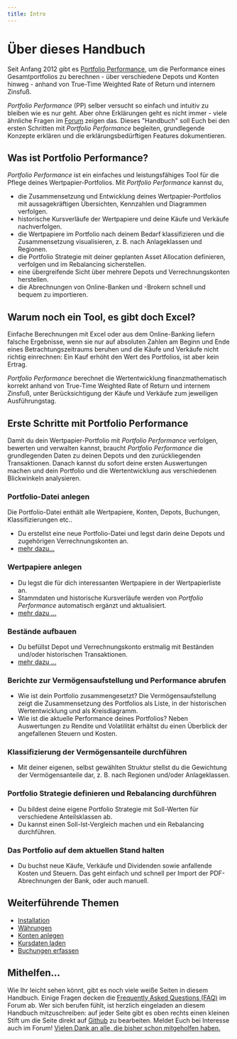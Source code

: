```yaml
---
title: Intro
---
```


# Über dieses Handbuch

Seit Anfang 2012 gibt es [Portfolio Performance](https://portfolio-performance.info), um die Performance eines Gesamtportfolios zu berechnen - über verschiedene Depots und Konten hinweg - anhand von True-Time Weighted Rate of Return und internem Zinsfuß.

*Portfolio Performance* (PP) selber versucht so einfach und intuitiv zu bleiben wie es nur geht. Aber ohne Erklärungen geht es nicht immer - viele ähnliche Fragen im [Forum](https://forum.portfolio-performance.info) zeigen das. Dieses "Handbuch" soll Euch bei den ersten Schritten mit *Portfolio Performance* begleiten, grundlegende Konzepte erklären und die erklärungsbedürftigen Features dokumentieren.

## Was ist Portfolio Performance?

*Portfolio Performance* ist ein einfaches und leistungsfähiges Tool für die Pflege deines Wertpapier-Portfolios. Mit *Portfolio Performance* kannst du,

- die Zusammensetzung und Entwicklung deines Wertpapier-Portfolios mit aussagekräftigen Übersichten, Kennzahlen und Diagrammen verfolgen.
- historische Kursverläufe der Wertpapiere und deine Käufe und Verkäufe nachverfolgen.
- die Wertpapiere im Portfolio nach deinem Bedarf klassifizieren und die Zusammensetzung visualisieren, z. B. nach Anlageklassen und Regionen.
- die Portfolio Strategie mit deiner geplanten Asset Allocation definieren, verfolgen und im Rebalancing sicherstellen.
- eine übergreifende Sicht über mehrere Depots und Verrechnungskonten herstellen.
- die Abrechnungen von Online-Banken und -Brokern schnell und bequem zu importieren.

## Warum noch ein Tool, es gibt doch Excel?

Einfache Berechnungen mit Excel oder aus dem Online-Banking liefern falsche Ergebnisse, wenn sie nur auf absoluten Zahlen am Beginn und Ende eines Betrachtungszeitraums beruhen und die Käufe und Verkäufe nicht richtig einrechnen: Ein Kauf erhöht den Wert des Portfolios, ist aber kein Ertrag.

*Portfolio Performance* berechnet die Wertentwicklung finanzmathematisch korrekt anhand von True-Time Weighted Rate of Return und internem Zinsfuß, unter Berücksichtigung der Käufe und Verkäufe zum jeweiligen Ausführungstag.

## Erste Schritte mit Portfolio Performance

Damit du dein Wertpapier-Portfolio mit *Portfolio Performance* verfolgen, bewerten und verwalten kannst, braucht *Portfolio Performance* die grundlegenden Daten zu deinen Depots und den zurückliegenden Transaktionen. Danach kannst du sofort deine ersten Auswertungen machen und dein Portfolio und die Wertentwicklung aus verschiedenen Blickwinkeln analysieren.

### Portfolio-Datei anlegen

Die Portfolio-Datei enthält alle Wertpapiere, Konten, Depots, Buchungen, Klassifizierungen etc..

- Du erstellst eine neue Portfolio-Datei und legst darin deine Depots und zugehörigen Verrechnungskonten an.
- [mehr dazu...](intro-neue-portfoliodatei-anlegen.md)

### Wertpapiere anlegen

- Du legst die für dich interessanten Wertpapiere in der Wertpapierliste an.
- Stammdaten und historische Kursverläufe werden von *Portfolio Performance* automatisch ergänzt und aktualisiert.
- [mehr dazu ...](intro-wertpapiere-anlegen.md)

### Bestände aufbauen

- Du befüllst Depot und Verrechnungskonto erstmalig mit Beständen und/oder historischen Transaktionen.
- [mehr dazu ...](intro-bestaende-erstmalig-aufbauen.md)

### Berichte zur Vermögensaufstellung und Performance abrufen

- Wie ist dein Portfolio zusammengesetzt? Die Vermögensaufstellung zeigt die Zusammensetzung des Portfolios als Liste, in der historischen Wertentwicklung und als Kreisdiagramm.
- Wie ist die aktuelle Performance deines Portfolios? Neben Auswertungen zu Rendite und Volatilität erhältst du einen Überblick der angefallenen Steuern und Kosten.

### Klassifizierung der Vermögensanteile durchführen

- Mit deiner eigenen, selbst gewählten Struktur stellst du die Gewichtung der Vermögensanteile dar, z. B. nach Regionen und/oder Anlageklassen.

### Portfolio Strategie definieren und Rebalancing durchführen

- Du bildest deine eigene Portfolio Strategie mit Soll-Werten für verschiedene Anteilsklassen ab.
- Du kannst einen Soll-Ist-Vergleich machen und ein Rebalancing durchführen.

### Das Portfolio auf dem aktuellen Stand halten

- Du buchst neue Käufe, Verkäufe und Dividenden sowie anfallende Kosten und Steuern. Das geht einfach und schnell per Import der PDF-Abrechnungen der Bank, oder auch manuell.

## Weiterführende Themen

* [Installation](installation.md)
* [Währungen](waehrungen.md)
* [Konten anlegen](konten_anlegen.md)
* [Kursdaten laden](kursdaten_laden.md)
* [Buchungen erfassen](buchungen_erfassen.md)

## Mithelfen...

Wie Ihr leicht sehen könnt, gibt es noch viele weiße Seiten in diesem Handbuch. Einige Fragen decken die [Frequently Asked Questions (FAQ)](https://forum.portfolio-performance.info/t/faq-haeufig-gestellte-fragen/1721) im Forum ab. Wer sich berufen fühlt, ist herzlich eingeladen an diesem Handbuch mitzuschreiben: auf jeder Seite gibt es oben rechts einen kleinen Stift um die Seite direkt auf [Github](https://github.com/portfolio-performance/portfolio-help) zu bearbeiten. Meldet Euch bei Interesse auch im Forum! [Vielen Dank an alle, die bisher schon mitgeholfen haben.](https://github.com/portfolio-performance/portfolio-help/graphs/contributors)
